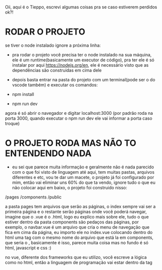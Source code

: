 Oii, aqui é o Tieppo, escrevi algumas coisas pra se caso estiverem perdidos ok?!

# RODAR O PROJETO
se tiver o node instalado ignore a próxima linha:
- pra rodar o projeto você precisa ter o node instalado na sua máquina, ele é um runtime(basicamente um executor de código), pra ter ele é só instalar por aqui https://nodejs.org/en, ele é necessário visto que as dependências são construidas em cima dele

- depois basta entrar na pasta do projeto com um terminal(pode ser o do vscode também) e executar os comandos:
- npm install
- npm run dev

agora é só abrir o navegador e digitar localhost:3000 (por padrão roda na porta 3000, quando executar o npm run dev ele vai informar a porta caso troque)



# O PROJETO RODA MAS NÃO TO ENTENDENDO NADA
- eu sei que parece muita informação e geralmente não é nada parecido com o que foi visto de linguagem até aqui, tem muitas pastas, arquivos diferentes e etc, vou te dar um macete, o projeto já foi configurado por mim, então vai eliminar uns 60% do que ta vendo, ignore tudo o que eu não colocar aqui em baixo, o projeto foi construido nisso:

/pages
/components
/public

a pasta pages tem arquivos que serão as páginas, o index sempre vai ser a primeira página e o restante serão páginas onde você poderá navegar, imagine que o .vue é o .html, logo eu explico mais sobre ele, tudo o que estiver dentro da pasta components são pedaços das páginas, por exemplo, o navbar.vue é um arquivo que cria o menu de navegação que fica em cima da página, eu importo ele no index.vue colocando dentro do html uma tag com o mesmo nome do arquivo que está la em components, que seria o <navbar />, basicamente é isso, parece muita coisa mas no fundo é só html, javascript e css :)

no vue, diferente dos frameworks que eu utilizo, você escreve a lógica como no html, então a linguagem de programação vai estar dentro da tag <script>, eu particularmente separo mas o processo é mais complexo, pra facilitar deixei no mesmo arquivo, então sempre vai ter o html depois o js e caso tenha, o css em seguida, eu utilizei o tailwind por ser mais rápido e prático pra mim, mas configurei o projeto pra poderem escrever o css normalmente

Acredito que é isso, boa sorte e qualquer coisa me chama que eu ajudo a entender(vale pra qualquer um que ler), assim como você provavelmente se encontra perdido eu também estive, gostaria muito de ter alguém pra tirar minhas dúvidas, por isso estou disposto a fazer o mesmo, e não se incomode com o "eu não sei nada, tenho vergonha de perguntar", eu também não sabia nada e continuo aprendendo
